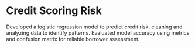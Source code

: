 # Credit Scoring Risk
 Developed a logistic regression model to predict credit risk, cleaning and analyzing data to identify patterns. Evaluated model accuracy using metrics and confusion matrix for reliable borrower assessment.
